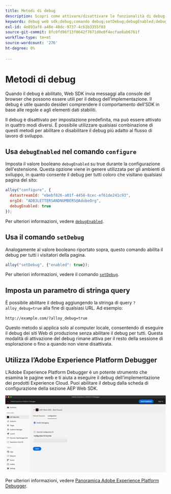 ```yaml
---
title: Metodi di debug
description: Scopri come attivare/disattivare le funzionalità di debug in Web SDK.
keywords: debug web sdk;debug;comando debug;setDebug;debugEnabled;debug
exl-id: 4e893af8-a48e-48dc-9737-4c61b3355f03
source-git-commit: 8fc0fd96f13f0642f7671d0e0f4ecfae8ab6761f
workflow-type: tm+mt
source-wordcount: '276'
ht-degree: 0%

---
```


# Metodi di debug

Quando il debug è abilitato, Web SDK invia messaggi alla console del browser che possono essere utili per il debug dell’implementazione. Il debug è utile quando desideri comprendere il comportamento dell’SDK in base alle regole e agli elementi dati stabiliti.

Il debug è disattivato per impostazione predefinita, ma può essere attivato in quattro modi diversi. È possibile utilizzare qualsiasi combinazione di questi metodi per abilitare o disabilitare il debug più adatto al flusso di lavoro di sviluppo.

## Usa `debugEnabled` nel comando `configure`

Imposta il valore booleano `debugEnabled` su true durante la configurazione dell&#39;estensione. Questa opzione viene in genere utilizzata per gli ambienti di sviluppo, in quanto consente il debug per tutti coloro che visitano qualsiasi pagina del sito:

```js
alloy("configure", {
  datastreamId: "ebebf826-a01f-4458-8cec-ef61de241c93",
  orgId: "ADB3LETTERSANDNUMBERS@AdobeOrg",
  debugEnabled: true
});
```

Per ulteriori informazioni, vedere [`debugEnabled`](../commands/configure/debugenabled.md).

## Usa il comando `setDebug`

Analogamente al valore booleano riportato sopra, questo comando abilita il debug per tutti i visitatori della pagina.

```js
alloy("setDebug", {"enabled": true});
```

Per ulteriori informazioni, vedere il comando [`setDebug`](../commands/setdebug.md).

## Imposta un parametro di stringa query

È possibile abilitare il debug aggiungendo la stringa di query `?alloy_debug=true` alla fine di qualsiasi URL. Ad esempio:

`http://example.com/?alloy_debug=true`

Questo metodo si applica solo al computer locale, consentendo di eseguire il debug dei siti Web di produzione senza abilitare il debug per tutti. Questa modalità di attivazione del debug rimane attiva per il resto della sessione di esplorazione o fino a quando non viene disattivata.

## Utilizza l’Adobe Experience Platform Debugger

L’Adobe Experience Platform Debugger è un potente strumento che esamina le pagine web e ti aiuta a eseguire il debug dell’implementazione dei prodotti Experience Cloud. Puoi abilitare il debug dalla scheda di configurazione della sezione AEP Web SDK.

![Abilita debugger](../assets/enable-debugging.png)

Per ulteriori informazioni, vedere [Panoramica Adobe Experience Platform Debugger](/help/debugger/home.md).
